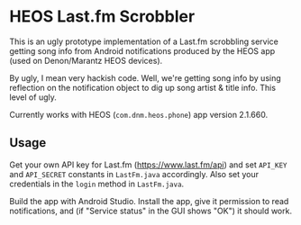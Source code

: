 # HEOS Last.fm Scrobbler

This is an ugly prototype implementation of a Last.fm scrobbling service getting song info from
Android notifications produced by the HEOS app (used on Denon/Marantz HEOS 
devices).

By ugly, I mean very hackish code. Well, we're getting song info by using reflection on the 
notification object to dig up song artist & title info. This level of ugly.

Currently works with HEOS (`com.dnm.heos.phone`) app version 2.1.660.

## Usage
Get your own API key for Last.fm (https://www.last.fm/api) and set `API_KEY` and `API_SECRET` 
constants in `LastFm.java` accordingly.
Also set your credentials in the `login` method in `LastFm.java`.

Build the app with Android Studio. Install the app, give it permission to read notifications, and 
(if "Service status" in the GUI shows "OK") it should work.
